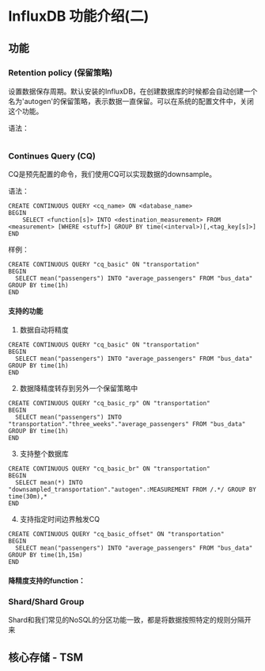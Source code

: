 # InfluxDB 功能介绍(二)

## 功能

### Retention policy (保留策略)

设置数据保存周期。默认安装的InfluxDB，在创建数据库的时候都会自动创建一个名为'autogen'的保留策略，表示数据一直保留。可以在系统的配置文件中，关闭这个功能。

语法：

```
```

### Continues Query (CQ)

CQ是预先配置的命令，我们使用CQ可以实现数据的downsample。

语法：

```
CREATE CONTINUOUS QUERY <cq_name> ON <database_name>
BEGIN
    SELECT <function[s]> INTO <destination_measurement> FROM <measurement> [WHERE <stuff>] GROUP BY time(<interval>)[,<tag_key[s]>]
END
```

样例：
```
CREATE CONTINUOUS QUERY "cq_basic" ON "transportation"
BEGIN
  SELECT mean("passengers") INTO "average_passengers" FROM "bus_data" GROUP BY time(1h)
END
```

#### 支持的功能

1. 数据自动将精度
```
CREATE CONTINUOUS QUERY "cq_basic" ON "transportation"
BEGIN
  SELECT mean("passengers") INTO "average_passengers" FROM "bus_data" GROUP BY time(1h)
END
```

2. 数据降精度转存到另外一个保留策略中
```
CREATE CONTINUOUS QUERY "cq_basic_rp" ON "transportation"
BEGIN
  SELECT mean("passengers") INTO "transportation"."three_weeks"."average_passengers" FROM "bus_data" GROUP BY time(1h)
END
```

3. 支持整个数据库
```
CREATE CONTINUOUS QUERY "cq_basic_br" ON "transportation"
BEGIN
  SELECT mean(*) INTO "downsampled_transportation"."autogen".:MEASUREMENT FROM /.*/ GROUP BY time(30m),*
END
```

4. 支持指定时间边界触发CQ
```
CREATE CONTINUOUS QUERY "cq_basic_offset" ON "transportation"
BEGIN
  SELECT mean("passengers") INTO "average_passengers" FROM "bus_data" GROUP BY time(1h,15m)
END

```

#### 降精度支持的function：


### Shard/Shard Group

Shard和我们常见的NoSQL的分区功能一致，都是将数据按照特定的规则分隔开来

## 核心存储 - TSM


